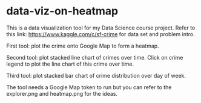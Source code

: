 # data-viz-on-heatmap

This is a data visualization tool for my Data Science course project. Refer to this link: https://www.kaggle.com/c/sf-crime for data set and problem intro. 

First tool: plot the crime onto Google Map to form a heatmap. 

Second tool: plot stacked line chart of crimes over time. Click on crime legend to plot the line chart of this crime over time.

Third tool: plot stacked bar chart of crime distribution over day of week. 

The tool needs a Google Map token to run but you can refer to the explorer.png and heatmap.png for the ideas.
